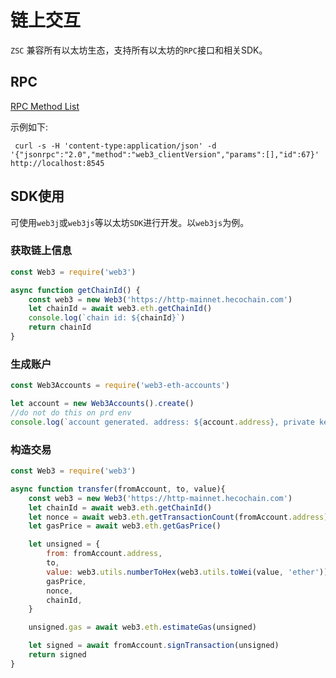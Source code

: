 # 链上交互

`ZSC` 兼容所有以太坊生态，支持所有以太坊的`RPC`接口和相关SDK。

## RPC

[RPC Method List]()

示例如下:
```
 curl -s -H 'content-type:application/json' -d '{"jsonrpc":"2.0","method":"web3_clientVersion","params":[],"id":67}' http://localhost:8545
```

## SDK使用

可使用`web3j`或`web3js`等以太坊`SDK`进行开发。以`web3js`为例。

### 获取链上信息

```JavaScript
const Web3 = require('web3')

async function getChainId() {
    const web3 = new Web3('https://http-mainnet.hecochain.com')
    let chainId = await web3.eth.getChainId()
    console.log(`chain id: ${chainId}`)
    return chainId
}
```

### 生成账户

```JavaScript
const Web3Accounts = require('web3-eth-accounts')

let account = new Web3Accounts().create()
//do not do this on prd env
console.log(`account generated. address: ${account.address}, private key: ${account.privateKey}`)
```

### 构造交易

```JavaScript
const Web3 = require('web3')

async function transfer(fromAccount, to, value){
    const web3 = new Web3('https://http-mainnet.hecochain.com')
    let chainId = await web3.eth.getChainId()
    let nonce = await web3.eth.getTransactionCount(fromAccount.address)
    let gasPrice = await web3.eth.getGasPrice()

    let unsigned = {
        from: fromAccount.address,
        to,
        value: web3.utils.numberToHex(web3.utils.toWei(value, 'ether')),
        gasPrice,
        nonce,
        chainId,
    }

    unsigned.gas = await web3.eth.estimateGas(unsigned)

    let signed = await fromAccount.signTransaction(unsigned)
    return signed
}
```